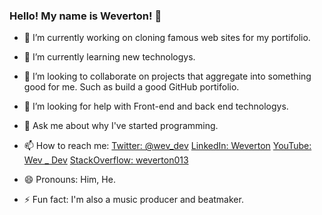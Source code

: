 ### Hello! My name is Weverton! 👋

- 🔭 I’m currently working on cloning famous web sites for my portifolio.
- 🌱 I’m currently learning new technologys.
- 👯 I’m looking to collaborate on projects that aggregate into something good for me. Such as build a good GitHub portifolio.
- 🤔 I’m looking for help with Front-end and back end technologys.
- 💬 Ask me about why I've started programming.
- 📫 How to reach me: 
                  [Twitter: @wev_dev](https://twitter.com/wev_dev)
                  [LinkedIn: Weverton](https://www.linkedin.com/in/weverton-bezerra-da-costa-061ab11a4/)
                  [YouTube: Wev _ Dev](https://www.youtube.com/channel/UCCwI6nTtlty0Fp2QMdQV41w)
                  [StackOverflow: weverton013](https://stackoverflow.com/users/13118964/weverton013)
                  
- 😄 Pronouns: Him, He.
- ⚡ Fun fact: I'm also a music producer and beatmaker.
